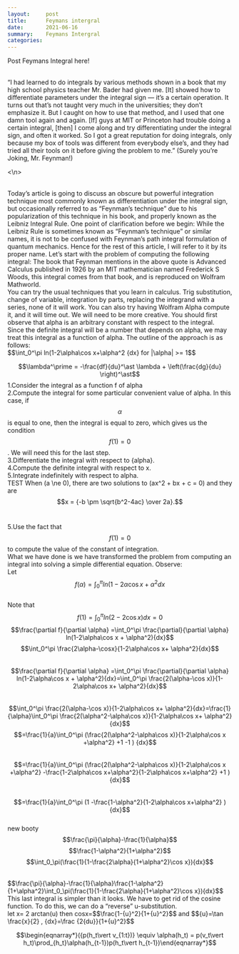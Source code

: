 ```yaml
---
layout:     post
title:      Feymans intergral
date:       2021-06-16
summary:    Feymans Intergral
categories:
---
```


Post Feymans Integral here!


<br>
“I had learned to do integrals by various methods shown in a book that my high school physics teacher Mr. Bader had given me. [It] showed how to differentiate parameters under the integral sign — it’s a certain operation. It turns out that’s not taught very much in the universities; they don’t emphasize it. But I caught on how to use that method, and I used that one damn tool again and again. [If] guys at MIT or Princeton had trouble doing a certain integral, [then] I come along and try differentiating under the integral sign, and often it worked. So I got a great reputation for doing integrals, only because my box of tools was different from everybody else’s, and they had tried all their tools on it before giving the problem to me.” (Surely you’re Joking, Mr. Feynman!)

<\n>
  
<br>
Today’s article is going to discuss an obscure but powerful integration technique most commonly known as differentiation under the integral sign, but occasionally referred to as “Feynman’s technique” due to his popularization of this technique in his book, and properly known as the Leibniz Integral Rule.
One point of clarification before we begin: While the Leibniz Rule is sometimes known as “Feynman’s technique” or similar names, it is not to be confused with Feynman’s path integral formulation of quantum mechanics. Hence for the rest of this article, I will refer to it by its proper name.

<break>
Let’s start with the problem of computing the following integral:
The book that Feynman mentions in the above quote is Advanced Calculus published in 1926 by an MIT mathematician named Frederick S Woods, this integral comes from that book, and is reproduced on Wolfram Mathworld.
<br>
You can try the usual techniques that you learn in calculus. Trig substitution, change of variable, integration by parts, replacing the integrand with a series, none of it will work. You can also try having Wolfram Alpha compute it, and it will time out. We will need to be more creative.
You should first observe that alpha is an arbitrary constant with respect to the integral. Since the definite integral will be a number that depends on alpha, we may treat this integral as a function of alpha. The outline of the approach is as follows:
<br>
$$\int_0^\pi ln(1-2\alpha\cos x+\alpha^2 {dx} for  |\alpha| >= 1$$
<br>

  $$\lambda^\prime = -\frac{df}{du}^\ast \lambda + \left(\frac{dg}{du} \right)^\ast$$
1.Consider the integral as a function f of alpha
<br>
2.Compute the integral for some particular convenient value of alpha. In this case,
 if $$\alpha$$ is equal to one, then the integral is equal to zero, which gives us the condition $$f(1) = 0$$. 
 We will need this for the last step.
 <br>
3.Differentiate the integral with respect to {alpha}.
<br>
4.Compute the definite integral with respect to x.
<br>
5.Integrate indefinitely with respect to alpha.
<br>
TEST When \(a \ne 0\), there are two solutions to \(ax^2 + bx + c = 0\) and they are
$$x = {-b \pm \sqrt{b^2-4ac} \over 2a}.$$
<br>

5.Use the fact that $$f(1) = 0$$ to compute the value of the constant of integration.
<br>
What we have done is we have transformed the problem from computing an integral into solving a simple differential equation. Observe:
<br>
Let $$f(\alpha) = \int_0^\pi ln(1-2\alpha\cos x + \alpha^2 {dx} $$
<br>
Note that $$f(1)=\int_0^\pi ln(2-2\cos x){dx}=0$$
$$\frac{\partial f}{\partial \alpha} =\int_0^\pi \frac{\partial}{\partial \alpha} ln(1-2\alpha\cos x + \alpha^2){dx}$$
$$\int_0^\pi \frac{2\alpha-\cosx}{1-2\alpha\cos x+ \alpha^2}{dx}$$
<br>
$$\frac{\partial f}{\partial \alpha} =\int_0^\pi \frac{\partial}{\partial \alpha} ln(1-2\alpha\cos x + \alpha^2){dx}=\int_0^\pi \frac{2(\alpha-\cos x)}{1-2\alpha\cos x+ \alpha^2}{dx}$$
<br>
$$\int_0^\pi \frac{2(\alpha-\cos x)}{1-2\alpha\cos x+ \alpha^2}{dx}=\frac{1}{\alpha}\int_0^\pi \frac{2(\alpha^2-\alpha\cos x)}{1-2\alpha\cos x+ \alpha^2}{dx}$$
$$=\frac{1}{a}\int_0^\pi (\frac{2(\alpha^2-\alpha\cos x)}{1-2\alpha\cos x +\alpha^2} +1 -1 ) {dx}$$
<br>
$$=\frac{1}{a}\int_0^\pi (\frac{2(\alpha^2-\alpha\cos x)}{1-2\alpha\cos x +\alpha^2} -\frac{1-2\alpha\cos x+\alpha^2}{1-2\alpha\cos x+\alpha^2} +1  ) {dx}$$
<br>
$$=\frac{1}{a}\int_0^\pi (1 -\frac{1-\alpha^2}{1-2\alpha\cos x+\alpha^2}  ) {dx}$$
<br>
new booty
$$\frac{\pi}{\alpha}-\frac{1}{\alpha}$$
$$\frac{1-\alpha^2}{1+\alpha^2}$$
$$\int_0_\pi(\frac{1}{1-\frac{2\alpha}{1+\alpha^2}\cos x}){dx}$$

<br>
$$\frac{\pi}{\alpha}-\frac{1}{\alpha}\frac{1-\alpha^2}{1+\alpha^2}\int_0_\pi(\frac{1}{1-\frac{2\alpha}{1+\alpha^2}\cos x}){dx}$$
<br>
This last integral is simpler than it looks. We have to get rid of the cosine function. To do this, we can do a “reverse” u-substitution.

<br>
let x= 2 arctan(u) then cosx=$$\frac{1-{u}^2}{1+{u}^2}$$ and $${u}=\tan \frac{x}{2} , {dx}=\frac {2{du}}{1+{u}^2}$$

$$\begin{eqnarray*}({p(h_t\vert v_{1:t})} \equiv \alpha(h_t) = p(v_t\vert h_t)\prod_{h_t}\alpha(h_{t-1})p(h_t\vert h_{t-1})\end{eqnarray*}$$

